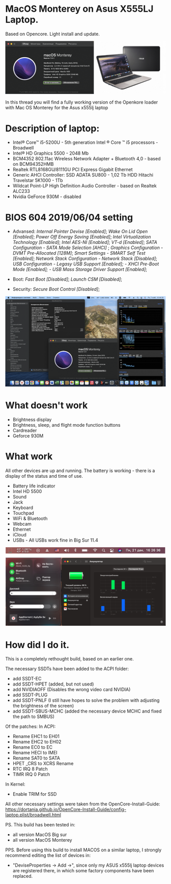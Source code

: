 # MacOS Monterey on Asus X555LJ Laptop.
Based on Opencore.
Light install and update.

![alt text](https://github.com/Vejtarn/Screenshots/blob/master/Asus%20x555lj/Monterey.png?raw=true)

In this thread you will find a fully working version of the Openkore loader with Mac OS Monterey for the Asus x555lj laptop

# Description of laptop:
- Intel® Core™ i5-5200U - 5th generation Intel ® Core ™ i5 processors - Broadwell
- Intel® HD Graphics 5500 - 2048 Mb
- BCM4352 802.11ac Wireless Network Adapter + Bluetooth 4,0 - based on BCM94352HMB
- Realtek RTL8168GU/8111GU PCI Express Gigabit Ethernet
- Generic AHCI Controller: SSD ADATA SU800 - 1,02 Tb
                           HDD Hitachi Travelstar 5K1000 - 1Tb
- Wildcat Point-LP High Definition Audio Controller - based on Realtek ALC233
- Nvidia GeForce 930M - disabled

# BIOS 604 2019/06/04 setting
- Advansed:
_Internal Pointer Devise [Enabled]_;
_Wake On Lid Open [Enabled]_;
_Power Off Energy Saving [Enabled]_;
_Intel Virtualization Technology [Enabled]_;
_Intel AES-NI [Enabled]_;
_VT-d [Enabled]_;
_SATA Configuration - SATA Mode Selection [AHCI]_ ;
_Graphics Configuration - DVMT Pre-Allocated [128M]_;
_Smart Settings - SMART Self Test [Enabled]_;
_Network Stack Configuration - Network Stack [Disabled]_; 
_USB Configuration - Legasy USB Support [Enabled];
                   - XHCI Pre-Boot Mode [Enabled];
                   - USB Mass Storage Driver Support [Enabled]_;
- Boot:
_Fast Boot [Disabled]_;
_Launch CSM [Disabled]_;

- Security:
_Secure Boot Control [Disabled]_;

![alt text](https://github.com/Vejtarn/Screenshots/blob/master/Asus%20x555lj/X555LJ%20Monterey.png?raw=true)

# What doesn't work
- Brightness display
- Brightness, sleep, and flight mode function buttons
- Cardreader
- Geforce 930M

# What work
All other devices are up and running. The battery is working - there is a display of the status and time of use.
- Battery life indicator
- Intel HD 5500
- Sound
- Jack
- Keyboard
- Touchpad
- WiFi & Bluetooth
- Webcam
- Ethernet
- iCloud
- USBs - All USBs work fine in Big Sur 11.4

![alt text](https://github.com/Vejtarn/Screenshots/blob/master/Asus%20x555lj/Снимок%20экрана%202020-12-21%20в%2017.29.54.png?raw=true)

# How did I do it.
This is a completely rethought build, based on an earlier one.

The necessary SSDTs have been added to the ACPI folder:
- add SSDT-EC
- add SSDT-HPET (added, but not used)
- add NVIDIAOFF (Disables the wrong video card NVIDIA)
- add SSDT-PLUG
- add SSDT-PNLF (I still have hopes to solve the problem with adjusting the brightness of the screen)
- add SSDT-SBUS-MCHC (added the necessary device MCHC and fixed the path to SMBUS)

Of the patches:
In ACPI:
- Rename EHC1 to EH01
- Rename EHC2 to EH02 
- Rename EC0 to EC 
- Rename HECI to IMEI 
- Rename SAT0 to SATA
- HPET _CRS to XCRS Rename
- RTC IRQ 8 Patch
- TIMR IRQ 0 Patch

In Kernel:
- Enable TRIM for SSD

All other necessary settings were taken from the OpenCore-Install-Guide:
https://dortania.github.io/OpenCore-Install-Guide/config-laptop.plist/broadwell.html

PS.
This build has been tested in:
- all version MacOS Big sur 
- all version MacOS Monterey

PPS.
Before using this build to install MACOS on a similar laptop, I strongly recommend editing the list of devices in:
- "DeviseProperties -> Add ->", 
since only my ASUS x555lj laptop devices are registered there, in which some factory components have been replaced.
